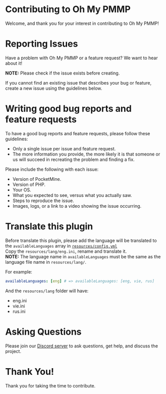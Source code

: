 # Contributing to Oh My PMMP

Welcome, and thank you for your interest in contributing to Oh My PMMP!

# Reporting Issues

Have a problem with Oh My PMMP or a feature request? We want to hear about it!

**NOTE:** Please check if the issue exists before creating.

If you cannot find an existing issue that describes your bug or feature, create a new issue using the guidelines below.

# Writing good bug reports and feature requests

To have a good bug reports and feature requests, please follow these guidelines:
- Only a single issue per issue and feature request.
- The more information you provide, the more likely it is that someone or us will succeed in recreating the problem and finding a fix.

Please include the following with each issue:
- Version of PocketMine.
- Version of PHP.
- Your OS.
- What you expected to see, versus what you actually saw.
- Steps to reproduce the issue.
- Images, logs, or a link to a video showing the issue occurring.

# Translate this plugin

Before translate this plugin, please add the language will be translated to the `availableLanguages` array in [`resources/config.yml`](https://github.com/thebigcrafter/oh-my-pmmp/blob/main/resources/config.yml#L1)  
Copy the `resources/lang/eng.ini`, rename and translate it.  
**NOTE:** The language name in `availableLanguages` must be the same as the language file name in `resources/lang/`.

For example:
```yaml
availableLanguages: [eng] # => availableLanguages: [eng, vie, rus]
```
And the `resources/lang` folder will have:
- eng.ini
- vie.ini
- rus.ini

# Asking Questions

Please join our [Discord server](https://discord.gg/cEXW8uK6QA) to ask questions, get help, and discuss the project.

# Thank You!

Thank you for taking the time to contribute.
